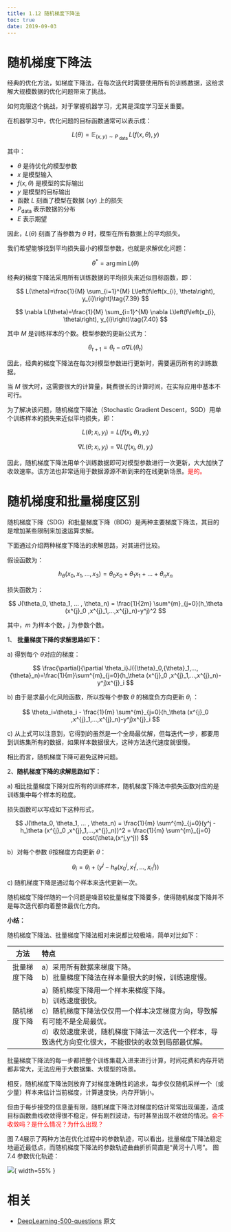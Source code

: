 ```yaml
---
title: 1.12 随机梯度下降法
toc: true
date: 2019-09-03
---
```



# 随机梯度下降法

经典的优化方法，如梯度下降法，在每次迭代时需要使用所有的训练数据，这给求解大规模数据的优化问题带来了挑战。

如何克服这个挑战，对于掌握机器学习，尤其是深度学习至关重要。



在机器学习中，优化问题的目标函数通常可以表示成：

$$
L(\theta)=\mathbb{E}_{(x, y) \sim P_{\text { data }}} L(f(x, \theta), y)\tag{7.37}
$$


其中：

- $\theta$ 是待优化的模型参数
- $x$ 是模型输入
- $f(x, \theta)$ 是模型的实际输出
- $y$ 是模型的目标输出
- 函数 $L$ 刻画了模型在数据 $(x y)$ 上的损失
- $P_{\mathrm{data}}$ 表示数据的分布
- $E$ 表示期望

因此，$L(\theta)$ 刻画了当参数为 $\theta$ 时，模型在所有数据上的平均损失。

我们希望能够找到平均损失最小的模型参数，也就是求解优化问题：

$$
\theta^{*}=\arg \min L(\theta)\tag{7.38}
$$

经典的梯度下降法采用所有训练数据的平均损失来近似目标函数，即：

$$
L(\theta)=\frac{1}{M} \sum_{i=1}^{M} L\left(f\left(x_{i}, \theta\right), y_{i}\right)\tag{7.39}
$$

$$
\nabla L(\theta)=\frac{1}{M} \sum_{i=1}^{M} \nabla L\left(f\left(x_{i}, \theta\right), y_{i}\right)\tag{7.40}
$$


其中 $M$ 是训练样本的个数。模型参数的更新公式为：

$$
\theta_{t+1}=\theta_{t}-\alpha \nabla L\left(\theta_{t}\right)\tag{7.41}
$$

因此，经典的梯度下降法在每次对模型参数进行更新时，需要遍历所有的训练数据。

当 $M$ 很大时，这需要很大的计算量，耗费很长的计算时间，在实际应用中基本不可行。

为了解决该问题，随机梯度下降法（Stochastic Gradient Descent，SGD）用单个训练样本的损失来近似平均损失，即：

$$
L\left(\theta ; x_{i}, y_{i}\right)=L\left(f\left(x_{i}, \theta\right), y_{i}\right)\tag{7.42}
$$

$$
\nabla L\left(\theta ; x_{i}, y_{i}\right)=\nabla L\left(f\left(x_{i}, \theta\right), y_{i}\right)\tag{7.43}
$$

因此，随机梯度下降法用单个训练数据即可对模型参数进行一次更新，大大加快了收敛速率。该方法也非常适用于数据源源不断到来的在线更新场景。<span style="color:red;">是的。</span>






# 随机梯度和批量梯度区别

​随机梯度下降（SDG）和批量梯度下降（BDG）是两种主要梯度下降法，其目的是增加某些限制来加速运算求解。

下面通过介绍两种梯度下降法的求解思路，对其进行比较。

假设函数为：

$$
h_\theta (x_0,x_1,...,x_3) = \theta_0 x_0 + \theta_1 x_1 + \ldots+ \theta_n x_n
$$

损失函数为：

$$
J(\theta_0, \theta_1, ... , \theta_n) =
\frac{1}{2m} \sum^{m}_{j=0}(h_\theta (x^{j}_0
,x^{j}_1,...,x^{j}_n)-y^j)^2
$$

其中，$m​$ 为样本个数，$j​$ 为参数个数。

1、 **批量梯度下降的求解思路如下：**

a) 得到每个 $\theta​$ 对应的梯度：

$$
\frac{\partial}{\partial \theta_i}J({\theta}_0,{\theta}_1,...,{\theta}_n)=\frac{1}{m}\sum^{m}_{j=0}(h_\theta (x^{j}_0
	,x^{j}_1,...,x^{j}_n)-y^j)x^{j}_i
$$

b) 由于是求最小化风险函数，所以按每个参数 $\theta​$ 的梯度负方向更新 $\theta_i​$ ：

$$
\theta_i=\theta_i - \frac{1}{m} \sum^{m}_{j=0}(h_\theta (x^{j}_0
	,x^{j}_1,...,x^{j}_n)-y^j)x^{j}_i
$$

c) 从上式可以注意到，它得到的虽然是一个全局最优解，但每迭代一步，都要用到训练集所有的数据，如果样本数据很大，这种方法迭代速度就很慢。

相比而言，随机梯度下降可避免这种问题。

2、**随机梯度下降的求解思路如下：**

a) 相比批量梯度下降对应所有的训练样本，随机梯度下降法中损失函数对应的是训练集中每个样本的粒度。

损失函数可以写成如下这种形式，

$$
J(\theta_0, \theta_1, ... , \theta_n) =
\frac{1}{m} \sum^{m}_{j=0}(y^j - h_\theta (x^{j}_0
,x^{j}_1,...,x^{j}_n))^2 =
\frac{1}{m} \sum^{m}_{j=0} cost(\theta,(x^j,y^j))
$$

b）对每个参数 $\theta​$ 按梯度方向更新 $\theta​$：

$$
\theta_i = \theta_i + (y^j - h_\theta (x^{j}_0, x^{j}_1, ... ,x^{j}_n))
$$

c) 随机梯度下降是通过每个样本来迭代更新一次。

随机梯度下降伴随的一个问题是噪音较批量梯度下降要多，使得随机梯度下降并不是每次迭代都向着整体最优化方向。

**小结：**

随机梯度下降法、批量梯度下降法相对来说都比较极端，简单对比如下：

|     方法     | 特点                                                                                                                                                                                                                                              |
|:------------:|:------------------------------------------------------------------------------------------------------------------------------------------------------------------------------------------------------------------------------------------------- |
| 批量梯度下降 | a）采用所有数据来梯度下降。<br/>b）批量梯度下降法在样本量很大的时候，训练速度慢。                                                                                                                                                                 |
| 随机梯度下降 | a）随机梯度下降用一个样本来梯度下降。<br/>b）训练速度很快。<br />c）随机梯度下降法仅仅用一个样本决定梯度方向，导致解有可能不是全局最优。<br />d）收敛速度来说，随机梯度下降法一次迭代一个样本，导致迭代方向变化很大，不能很快的收敛到局部最优解。 |



批量梯度下降法的每一步都把整个训练集载入进来进行计算，时间花费和内存开销都非常大，无法应用于大数据集、大模型的场景。

相反，随机梯度下降法则放弃了对梯度准确性的追求，每步仅仅随机采样一个（或少量）样本来估计当前梯度，计算速度快，内存开销小。

但由于每步接受的信息量有限，随机梯度下降法对梯度的估计常常出现偏差，造成目标函数曲线收敛得很不稳定，伴有剧烈波动，有时甚至出现不收敛的情况。<span style="color:red;">会不收敛吗？是什么情况？为什么出现？</span>




图 7.4展示了两种方法在优化过程中的参数轨迹，可以看出，批量梯度下降法稳定地逼近最低点，而随机梯度下降法的参数轨迹曲曲折折简直是“黄河十八弯”。
图 7.4 参数优化轨迹：

![](http://images.iterate.site/blog/image/20190407/jxYi8QP5MFOo.png?imageslim){ width=55% }






# 相关

- [DeepLearning-500-questions](https://github.com/scutan90/DeepLearning-500-questions) 原文
